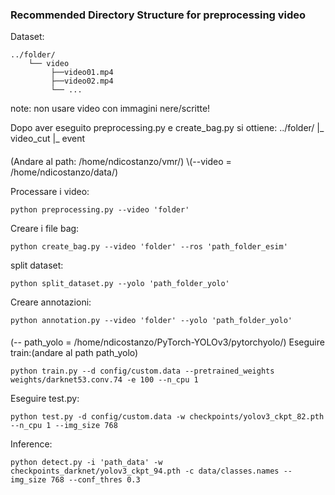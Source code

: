 ### Recommended Directory Structure for preprocessing video
Dataset:
```
../folder/
    └── video
         ├──video01.mp4
         ├──video02.mp4
         └── ...   
 ```
note: non usare video con immagini nere/scritte!

Dopo aver eseguito preprocessing.py e create_bag.py si ottiene: 
../folder/
     |_ video_cut
     |_ event

#### 
(Andare al path: /home/ndicostanzo/vmr/)
\\(--video = /home/ndicostanzo/data/) 

Processare i video: 
```
python preprocessing.py --video 'folder'
```
Creare i file bag:
```
python create_bag.py --video 'folder' --ros 'path_folder_esim'
```
split dataset:
```
python split_dataset.py --yolo 'path_folder_yolo' 
```
Creare annotazioni:
```
python annotation.py --video 'folder' --yolo 'path_folder_yolo' 
```
#### 
(-- path_yolo = /home/ndicostanzo/PyTorch-YOLOv3/pytorchyolo/)
Eseguire train:(andare al path path_yolo)
```
python train.py --d config/custom.data --pretrained_weights weights/darknet53.conv.74 -e 100 --n_cpu 1
```
Eseguire test.py:
```
python test.py -d config/custom.data -w checkpoints/yolov3_ckpt_82.pth --n_cpu 1 --img_size 768 
```
Inference:
```
python detect.py -i 'path_data' -w checkpoints_darknet/yolov3_ckpt_94.pth -c data/classes.names --img_size 768 --conf_thres 0.3
```
####
